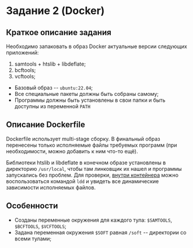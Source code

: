 # Задание 2 (Docker)

## Краткое описание задания

Необходимо запаковать в образ Docker актуальные версии следующих
приложений:

1. samtools + htslib + libdeflate;
2. bcftools;
3. vcftools;

- Базовый образ -- `ubuntu:22.04`;
- Все специальные пакеты должны быть собраны самому;
- Программы должны быть установлены в свои папки и быть доступны из
  переменной `PATH`
  
  
## Описание Dockerfile

Dockerfile использует multi-stage сборку. В финальный образ перенесены
только исполняемые файлы требуемых программ (при необходимости, можно
добавить к ним что-то ещё).

Библиотеки htslib и libdeflate в конечном образе установлены в
директорию `/usr/local`, чтобы там линковщик их нашел и программы
запускались без проблем. Для проверки, [внутри
контейнера](https://github.com/rustbas/biodocker/blob/main/FP_SNPs_README.md#%D1%81%D0%B2%D1%8F%D0%B7%D0%BA%D0%B0-%D1%81-docker)
можно воспользоваться командой `ldd` и увидеть все динамические
зависимости исполняемых файлов.

## Особенности

- Созданы переменные окружения для каждого тула: `$SAMTOOLS`,
  `$BCFTOOLS`, `$VCFTOOLS`;
- Задана переменная окружения `$SOFT` равная `/soft` -- директории со
  всеми тулами;
